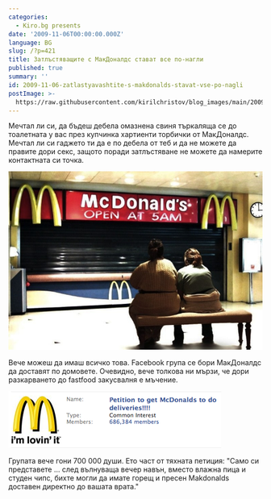 ```yaml
---
categories:
  - Kiro.bg presents
date: '2009-11-06T00:00:00.000Z'
language: BG
slug: /?p=421
title: Затлъстяващите с МакДоналдс стават все по-нагли
published: true
summary: ''
id: 2009-11-06-zatlastyavashtite-s-makdonalds-stavat-vse-po-nagli
postImage: >-
  https://raw.githubusercontent.com/kirilchristov/blog_images/main/2009/11/00035908.jpg
---
```


Мечтал ли си, да бъдеш дебела омазнена свиня търкаляща се до тоалетната у вас през купчинка хартиенти торбички от МакДоналдс. Мечтал ли си гаджето ти да е по дебела от теб и да не можете да правите дори секс, защото поради затлъстяване не можете да намерите контактната си точка.

![McDonalds Pigs](https://raw.githubusercontent.com/kirilchristov/blog_images/main/2009/11/00035908.jpg)

Вече можеш да имаш всичко това. Facebook група се бори МакДоналдс да доставят по домовете. Очевидно, вече толкова ни мързи, че дори разкарването до fastfood закусвалня е мъчение.

![Screen shot 2009-11-06 at 12.01.13 PM](https://raw.githubusercontent.com/kirilchristov/blog_images/main/2009/11/Screen-shot-2009-11-06-at-12.01.13-PM.png)

Групата вече гони 700 000 души. Ето част от тяхната петиция: "Само си представете … след вълнуваща вечер навън, вместо влажна пица и студен чипс, бихте могли да имате горещ и пресен Makdonalds доставен директно до вашата врата."

